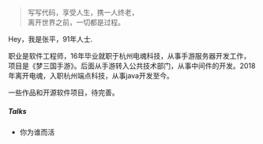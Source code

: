 > 写写代码，享受人生，携一人终老，  
> 离开世界之前，一切都是过程。

Hey，我是张平，91年人士.

职业是软件工程师，16年毕业就职于杭州电魂科技，从事手游服务器开发工作，项目是《梦三国手游》。后面从手游转入公共技术部门，从事中间件的开发。2018年离开电魂，入职杭州端点科技，从事java开发至今。

一些作品和开源软件项目，待完善。 


##### Talks

- 你为谁而活

[1]: //huangxuan.me/2015/07/09/js-module-7day/

